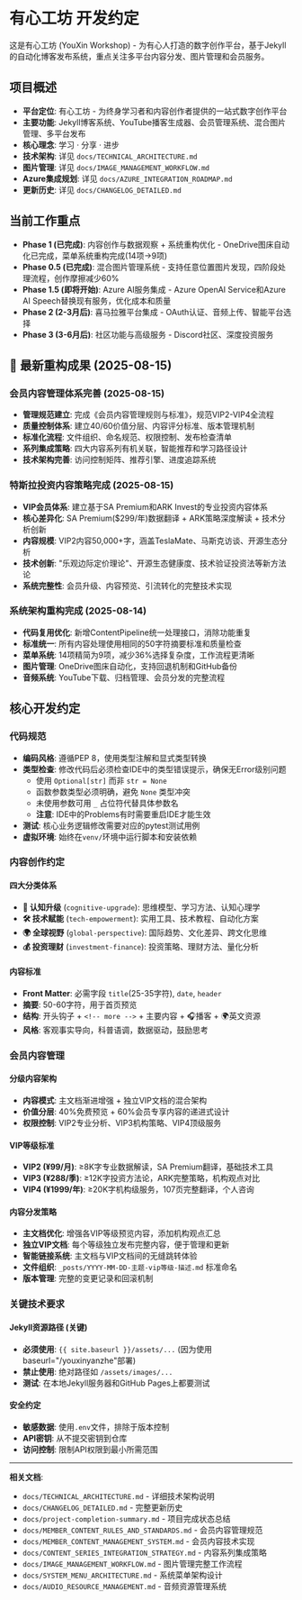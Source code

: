 # 有心工坊 开发约定

这是有心工坊 (YouXin Workshop) - 为有心人打造的数字创作平台，基于Jekyll的自动化博客发布系统，重点关注多平台内容分发、图片管理和会员服务。

## 项目概述
- **平台定位**: 有心工坊 - 为终身学习者和内容创作者提供的一站式数字创作平台
- **主要功能**: Jekyll博客系统、YouTube播客生成器、会员管理系统、混合图片管理、多平台发布
- **核心理念**: 学习 · 分享 · 进步
- **技术架构**: 详见 `docs/TECHNICAL_ARCHITECTURE.md`
- **图片管理**: 详见 `docs/IMAGE_MANAGEMENT_WORKFLOW.md`
- **Azure集成规划**: 详见 `docs/AZURE_INTEGRATION_ROADMAP.md`
- **更新历史**: 详见 `docs/CHANGELOG_DETAILED.md`

## 当前工作重点
- **Phase 1 (已完成)**: 内容创作与数据观察 + 系统重构优化 - OneDrive图床自动化已完成，菜单系统重构完成(14项→9项)
- **Phase 0.5 (已完成)**: 混合图片管理系统 - 支持任意位置图片发现，四阶段处理流程，创作摩擦减少60%
- **Phase 1.5 (即将开始)**: Azure AI服务集成 - Azure OpenAI Service和Azure AI Speech替换现有服务，优化成本和质量
- **Phase 2 (2-3月后)**: 喜马拉雅平台集成 - OAuth认证、音频上传、智能平台选择
- **Phase 3 (3-6月后)**: 社区功能与高级服务 - Discord社区、深度投资服务

## 🎯 最新重构成果 (2025-08-15)

### 会员内容管理体系完善 (2025-08-15)
- **管理规范建立**: 完成《会员内容管理规则与标准》，规范VIP2-VIP4全流程
- **质量控制体系**: 建立40/60价值分层、内容评分标准、版本管理机制
- **标准化流程**: 文件组织、命名规范、权限控制、发布检查清单
- **系列集成策略**: 四大内容系列有机关联，智能推荐和学习路径设计
- **技术架构完善**: 访问控制矩阵、推荐引擎、进度追踪系统

### 特斯拉投资内容策略完成 (2025-08-15)
- **VIP会员体系**: 建立基于SA Premium和ARK Invest的专业投资内容体系
- **核心差异化**: SA Premium($299/年)数据翻译 + ARK策略深度解读 + 技术分析创新
- **内容规模**: VIP2内容50,000+字，涵盖TeslaMate、马斯克访谈、开源生态分析
- **技术创新**: "乐观边际定价理论"、开源生态健康度、技术验证投资法等新方法论
- **系统完整性**: 会员升级、内容预览、引流转化的完整技术实现

### 系统架构重构完成 (2025-08-14)
- **代码复用优化**: 新增ContentPipeline统一处理接口，消除功能重复
- **标准统一**: 所有内容处理使用相同的50字符摘要标准和质量检查
- **菜单系统**: 14项精简为9项，减少36%选择复杂度，工作流程更清晰
- **图片管理**: OneDrive图床自动化，支持回退机制和GitHub备份
- **音频系统**: YouTube下载、归档管理、会员分发的完整流程

## 核心开发约定

### 代码规范
- **编码风格**: 遵循PEP 8，使用类型注解和显式类型转换
- **类型检查**: 修改代码后必须检查IDE中的类型错误提示，确保无Error级别问题
  - 使用 `Optional[str]` 而非 `str = None` 
  - 函数参数类型必须明确，避免 `None` 类型冲突
  - 未使用参数可用 `_` 占位符代替具体参数名
  - **注意**: IDE中的Problems有时需要重启IDE才能生效
- **测试**: 核心业务逻辑修改需要对应的pytest测试用例
- **虚拟环境**: 始终在`venv/`环境中运行脚本和安装依赖

### 内容创作约定
#### 四大分类体系
- **🧠 认知升级** (`cognitive-upgrade`): 思维模型、学习方法、认知心理学
- **🛠️ 技术赋能** (`tech-empowerment`): 实用工具、技术教程、自动化方案
- **🌍 全球视野** (`global-perspective`): 国际趋势、文化差异、跨文化思维
- **💰 投资理财** (`investment-finance`): 投资策略、理财方法、量化分析

#### 内容标准
- **Front Matter**: 必需字段 `title`(25-35字符), `date`, `header`
- **摘要**: 50-60字符，用于首页预览
- **结构**: 开头钩子 + `<!-- more -->` + 主要内容 + 🎧播客 + 🌍英文资源
- **风格**: 客观事实导向，科普语调，数据驱动，鼓励思考

### 会员内容管理
#### 分级内容架构
- **内容模式**: 主文档渐进增强 + 独立VIP文档的混合架构
- **价值分层**: 40%免费预览 + 60%会员专享内容的递进式设计
- **权限控制**: VIP2专业分析、VIP3机构策略、VIP4顶级服务

#### VIP等级标准
- **VIP2 (¥99/月)**: ≥8K字专业数据解读，SA Premium翻译，基础技术工具
- **VIP3 (¥288/季)**: ≥12K字投资方法论，ARK完整策略，机构观点对比
- **VIP4 (¥1999/年)**: ≥20K字机构级服务，107页完整翻译，个人咨询

#### 内容分发策略
- **主文档优化**: 增强各VIP等级预览内容，添加机构观点汇总
- **独立VIP文档**: 每个等级独立发布完整内容，便于管理和更新
- **智能链接系统**: 主文档与VIP文档间的无缝跳转体验
- **文件组织**: `_posts/YYYY-MM-DD-主题-vip等级-描述.md` 标准命名
- **版本管理**: 完整的变更记录和回滚机制

### 关键技术要求
#### Jekyll资源路径 (关键)
- **必须使用**: `{{ site.baseurl }}/assets/...` (因为使用baseurl="/youxinyanzhe"部署)
- **禁止使用**: 绝对路径如 `/assets/images/...`
- **测试**: 在本地Jekyll服务器和GitHub Pages上都要测试

#### 安全约定
- **敏感数据**: 使用`.env`文件，排除于版本控制
- **API密钥**: 从不提交密钥到仓库
- **访问控制**: 限制API权限到最小所需范围

---

**相关文档**:
- `docs/TECHNICAL_ARCHITECTURE.md` - 详细技术架构说明
- `docs/CHANGELOG_DETAILED.md` - 完整更新历史
- `docs/project-completion-summary.md` - 项目完成状态总结
- `docs/MEMBER_CONTENT_RULES_AND_STANDARDS.md` - 会员内容管理规范
- `docs/MEMBER_CONTENT_MANAGEMENT_SYSTEM.md` - 会员内容技术实现
- `docs/CONTENT_SERIES_INTEGRATION_STRATEGY.md` - 内容系列集成策略
- `docs/IMAGE_MANAGEMENT_WORKFLOW.md` - 图片管理完整工作流程
- `docs/SYSTEM_MENU_ARCHITECTURE.md` - 系统菜单架构设计
- `docs/AUDIO_RESOURCE_MANAGEMENT.md` - 音频资源管理系统